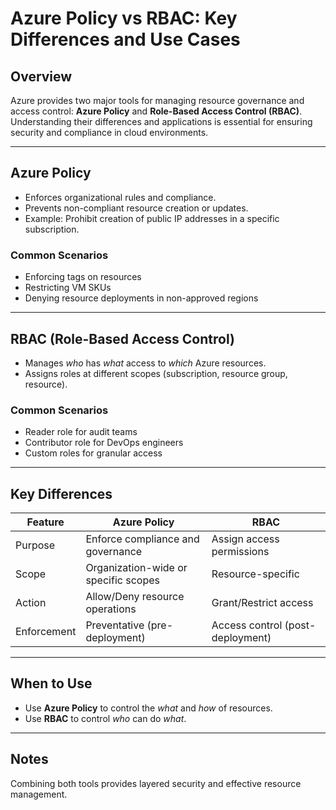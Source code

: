 # Azure Policy vs RBAC: Key Differences and Use Cases

## Overview

Azure provides two major tools for managing resource governance and access control: **Azure Policy** and **Role-Based Access Control (RBAC)**. Understanding their differences and applications is essential for ensuring security and compliance in cloud environments.

---

## Azure Policy

- Enforces organizational rules and compliance.
- Prevents non-compliant resource creation or updates.
- Example: Prohibit creation of public IP addresses in a specific subscription.

### Common Scenarios
- Enforcing tags on resources
- Restricting VM SKUs
- Denying resource deployments in non-approved regions

---

## RBAC (Role-Based Access Control)

- Manages *who* has *what* access to *which* Azure resources.
- Assigns roles at different scopes (subscription, resource group, resource).

### Common Scenarios
- Reader role for audit teams
- Contributor role for DevOps engineers
- Custom roles for granular access

---

## Key Differences

| Feature        | Azure Policy                          | RBAC                                |
|----------------|----------------------------------------|-------------------------------------|
| Purpose        | Enforce compliance and governance      | Assign access permissions           |
| Scope          | Organization-wide or specific scopes   | Resource-specific                   |
| Action         | Allow/Deny resource operations         | Grant/Restrict access               |
| Enforcement    | Preventative (pre-deployment)          | Access control (post-deployment)    |

---

## When to Use

- Use **Azure Policy** to control the *what* and *how* of resources.
- Use **RBAC** to control *who* can do *what*.

---

## Notes

Combining both tools provides layered security and effective resource management.
